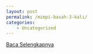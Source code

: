 ```yaml
---
layout: post
permalink: /mimpi-basah-3-kali/
categories:
    - Uncategorized
---
```


[Baca Selengkapnya](/01)